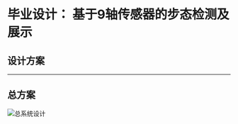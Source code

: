 # 毕业设计： 基于9轴传感器的步态检测及展示

## 设计方案
---
## 总方案
![总系统设计](https://github.com/sustcpengyubin/QtExample/edit/master/毕设（新版）/images/System.jpg)  
